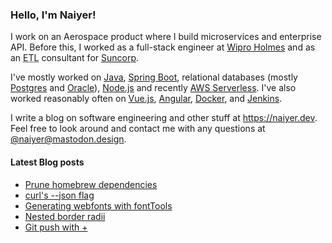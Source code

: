 ### Hello, I'm Naiyer!

I work on an Aerospace product where I build microservices and enterprise API. Before this, I worked as a full-stack engineer at [Wipro Holmes](https://www.wipro.com/holmes/) and as an <abbr title="Extract Transform Load">ETL</abbr> consultant for [Suncorp](https://www.suncorp.com.au/).

I've mostly worked on [Java](https://openjdk.java.net/), [Spring Boot](https://spring.io/projects/spring-boot), relational databases (mostly [Postgres](https://www.postgresql.org/) and [Oracle](https://www.oracle.com/database/)), [Node.js](https://nodejs.org/en/) and recently [AWS Serverless](https://aws.amazon.com/serverless/). I've also worked reasonably often on [Vue.js](https://vuejs.org/), [Angular](https://angular.io/), [Docker](https://www.docker.com/), and [Jenkins](https://www.jenkins.io/).

I write a blog on software engineering and other stuff at <https://naiyer.dev>. Feel free to look around and contact me with any questions at [@naiyer@mastodon.design](https://mastodon.design/@naiyer).

#### Latest Blog posts

<!-- BLOG-POST-LIST:START -->
- [Prune homebrew dependencies](https://naiyer.dev/post/2023/05/01/prune-homebrew-dependencies/)
- [curl&#39;s --json flag](https://naiyer.dev/post/2023/03/22/curls-json-flag/)
- [Generating webfonts with fontTools](https://naiyer.dev/post/2023/03/11/generating-webfonts-with-fonttools/)
- [Nested border radii](https://naiyer.dev/post/2023/03/07/nested-border-radii/)
- [Git push with +](https://naiyer.dev/post/2023/02/20/git-push-with-plus/)
<!-- BLOG-POST-LIST:END -->
